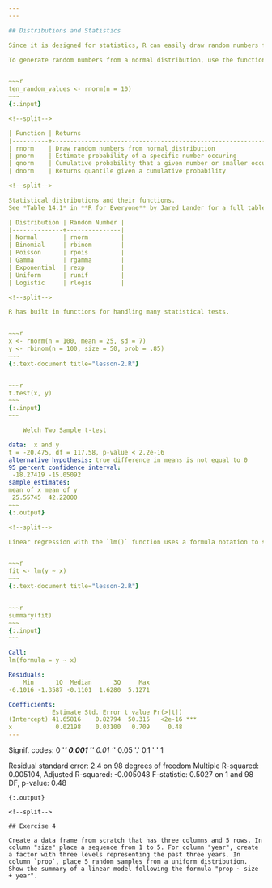 ```yaml
---
---

## Distributions and Statistics

Since it is designed for statistics, R can easily draw random numbers from statistical distributions and calculate distribution values. 

To generate random numbers from a normal distribution, use the function `rnorm()`


~~~r
ten_random_values <- rnorm(n = 10)
~~~
{:.input}

<!--split-->

| Function | Returns                                                      | Notes                     |
|----------+--------------------------------------------------------------+---------------------------|
| rnorm    | Draw random numbers from normal distribution                 | Specify `n`, `mean`, `sd` |
| pnorm    | Estimate probability of a specific number occuring           |                           |
| qnorm    | Cumulative probability that a given number or smaller occurs | left-tailed by default    |
| dnorm    | Returns quantile given a cumulative probability              | opposite of pnorm         |

<!--split-->

Statistical distributions and their functions.
See *Table 14.1* in **R for Everyone** by Jared Lander for a full table.

| Distribution | Random Number |
|--------------+---------------|
| Normal       | rnorm         |
| Binomial     | rbinom        |
| Poisson      | rpois         |
| Gamma        | rgamma        |
| Exponential  | rexp          |
| Uniform      | runif         |
| Logistic     | rlogis        |

<!--split-->

R has built in functions for handling many statistical tests. 


~~~r
x <- rnorm(n = 100, mean = 25, sd = 7)
y <- rbinom(n = 100, size = 50, prob = .85)
~~~
{:.text-document title="lesson-2.R"}


~~~r
t.test(x, y)
~~~
{:.input}
~~~

	Welch Two Sample t-test

data:  x and y
t = -20.475, df = 117.58, p-value < 2.2e-16
alternative hypothesis: true difference in means is not equal to 0
95 percent confidence interval:
 -18.27419 -15.05092
sample estimates:
mean of x mean of y 
 25.55745  42.22000 
~~~
{:.output}

<!--split-->

Linear regression with the `lm()` function uses a formula notation to specify relationships between variables (e.g. `y ~ x`).


~~~r
fit <- lm(y ~ x)
~~~
{:.text-document title="lesson-2.R"}


~~~r
summary(fit)
~~~
{:.input}
~~~

Call:
lm(formula = y ~ x)

Residuals:
    Min      1Q  Median      3Q     Max 
-6.1016 -1.3587 -0.1101  1.6280  5.1271 

Coefficients:
            Estimate Std. Error t value Pr(>|t|)    
(Intercept) 41.65816    0.82794  50.315   <2e-16 ***
x            0.02198    0.03100   0.709     0.48    
---
```

Signif. codes:  0 '***' 0.001 '**' 0.01 '*' 0.05 '.' 0.1 ' ' 1

Residual standard error: 2.4 on 98 degrees of freedom
Multiple R-squared:  0.005104,	Adjusted R-squared:  -0.005048 
F-statistic: 0.5027 on 1 and 98 DF,  p-value: 0.48
~~~
{:.output}

<!--split-->

## Exercise 4

Create a data frame from scratch that has three columns and 5 rows. In column "size" place a sequence from 1 to 5. For column "year", create a factor with three levels representing the past three years. In column `prop`, place 5 random samples from a uniform distribution. Show the summary of a linear model following the formula "prop ~ size + year".
